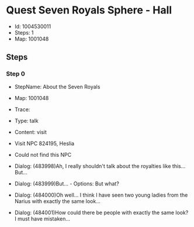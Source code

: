 # Quest Seven Royals Sphere - Hall

- Id: 1004530011
- Steps: 1
- Map: 1001048

## Steps

### Step 0
- StepName:  About the Seven Royals
- Map:  1001048
- Trace:  
- Type:  talk
- Content:  visit
- Visit NPC 824195, Heslia

- Could not find this NPC
- Dialog: (483998)Ah, I really shouldn't talk about the royalties like this... But...
- Dialog: (483999)But... - Options: But what?
- Dialog: (484000)Oh well... I think I have seen two young ladies from the Narius with exactly the same look...
- Dialog: (484001)How could there be people with exactly the same look? I must have mistaken...


